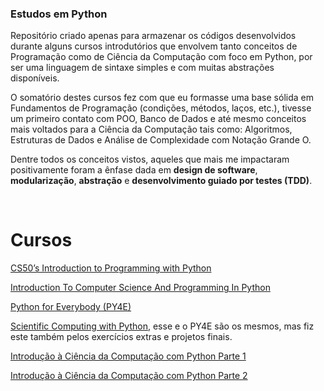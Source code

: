 ### Estudos em Python

Repositório criado apenas para armazenar os códigos desenvolvidos durante alguns cursos introdutórios que envolvem tanto conceitos de Programação como de Ciência da Computação com foco em Python, por ser uma linguagem de sintaxe simples e com muitas abstrações disponíveis.

O somatório destes cursos fez com que eu formasse uma base sólida em Fundamentos de Programação (condições, métodos, laços, etc.), tivesse um primeiro contato com POO, Banco de Dados e até mesmo conceitos mais voltados para a Ciência da Computação tais como: Algoritmos, Estruturas de Dados e Análise de Complexidade com Notação Grande O.

Dentre todos os conceitos vistos, aqueles que mais me impactaram positivamente foram a ênfase dada em **design de software**, **modularização**, **abstração** e **desenvolvimento guiado por testes (TDD)**.

<br>

# Cursos

[CS50’s Introduction to Programming with Python](https://cs50.harvard.edu/python/2022/)

[Introduction To Computer Science And Programming In Python](https://ocw.mit.edu/courses/6-0001-introduction-to-computer-science-and-programming-in-python-fall-2016/)

[Python for Everybody (PY4E)](https://www.py4e.com/)

[Scientific Computing with Python](https://www.freecodecamp.org/learn/scientific-computing-with-python/), esse e o PY4E são os mesmos, mas fiz este também pelos exercícios extras e projetos finais.

[Introdução à Ciência da Computação com Python Parte 1](https://www.coursera.org/learn/ciencia-computacao-python-conceitos)

[Introdução à Ciência da Computação com Python Parte 2](https://www.coursera.org/learn/ciencia-computacao-python-conceitos-2)
